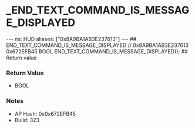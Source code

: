 # _END_TEXT_COMMAND_IS_MESSAGE_DISPLAYED

--- ns: HUD aliases: ["0x8A9BA1AB3E237613"] --- ## END_TEXT_COMMAND_IS_MESSAGE_DISPLAYED  // 0x8A9BA1AB3E237613 0x672EFB45 BOOL END_TEXT_COMMAND_IS_MESSAGE_DISPLAYED();   ## Return value

### Return Value
* BOOL

### Notes
* AP Hash: 0x0x672EFB45
* Build: 323

